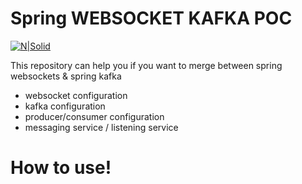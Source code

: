 # Spring WEBSOCKET KAFKA POC

[![N|Solid](https://cldup.com/dTxpPi9lDf.thumb.png)](https://wan-bu.github.io/marouaneboukedir.github.io/)

This repository can help you if you want to merge between spring websockets & spring kafka

  - websocket configuration
  - kafka configuration
  - producer/consumer configuration
  - messaging service / listening service

# How to use!
